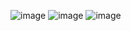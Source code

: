 ![image](https://github.com/zainraos/day_3/assets/140026867/b0ab9762-5ee8-4c32-a709-ca365d314c49)
![image](https://github.com/zainraos/day_3/assets/140026867/b98f2b75-9e33-44af-9b4d-1661d27f5364)
![image](https://github.com/zainraos/day_3/assets/140026867/53b475ac-2884-420f-982c-93a6f0b232d4)

